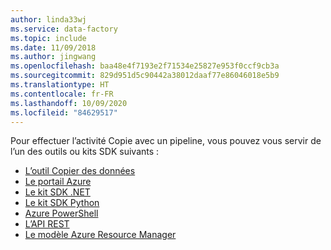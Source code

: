 ```yaml
---
author: linda33wj
ms.service: data-factory
ms.topic: include
ms.date: 11/09/2018
ms.author: jingwang
ms.openlocfilehash: baa48e4f7193e2f71534e25827e953f0ccf9cb3a
ms.sourcegitcommit: 829d951d5c90442a38012daaf77e86046018e5b9
ms.translationtype: HT
ms.contentlocale: fr-FR
ms.lasthandoff: 10/09/2020
ms.locfileid: "84629517"
---
```

<!--
    Separate the generic "Get started" paragraph from each connector-* article in azure-docs-pr/articles/data-factory/ to ease future central update.
-->

Pour effectuer l’activité Copie avec un pipeline, vous pouvez vous servir de l’un des outils ou kits SDK suivants :

- [L’outil Copier des données](../articles/data-factory/quickstart-create-data-factory-copy-data-tool.md)
- [Le portail Azure](../articles/data-factory/quickstart-create-data-factory-portal.md)
- [Le kit SDK .NET](../articles/data-factory/quickstart-create-data-factory-dot-net.md)
- [Le kit SDK Python](../articles/data-factory/quickstart-create-data-factory-python.md)
- [Azure PowerShell](../articles/data-factory/quickstart-create-data-factory-powershell.md)
- [L’API REST](../articles/data-factory/quickstart-create-data-factory-rest-api.md)
- [Le modèle Azure Resource Manager](../articles/data-factory/quickstart-create-data-factory-resource-manager-template.md)

